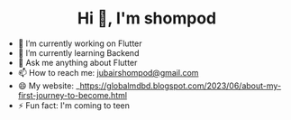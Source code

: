 <h1 align="center">Hi 👋, I'm shompod</h1>

- 🔭 I’m currently working on Flutter
- 🌱 I’m currently learning Backend
- 💬 Ask me anything about Flutter 
- 📫 How to reach me: jubairshompod@gmail.com
- 😄 My website: _https://globalmdbd.blogspot.com/2023/06/about-my-first-journey-to-become.html
- ⚡ Fun fact: I'm coming to teen
  


